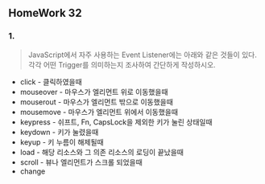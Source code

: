 ## HomeWork 32

### 1. 

> JavaScript에서 자주 사용하는 Event Listener에는 아래와 같은 것들이 있다. 각각 어떤
> Trigger를 의미하는지 조사하여 간단하게 작성하시오.

* click - 클릭하였을때
* mouseover - 마우스가 엘리먼트 위로 이동했을때
* mouserout - 마우스가 엘리먼트 밖으로 이동했을때
* mousemove - 마우스가 엘리먼트 위에서 이동했을때
* keypress - 쉬프트, Fn, CapsLock을 제외한 키가 눌린 상태일때
* keydown - 키가 눌렸을때
* keyup - 키 누름이 해제될때
* load - 해당 리소스와 그 의존 리소스의 로딩이 끝났을때
* scroll - 뷰나 엘리먼트가 스크롤 되었을때
* change